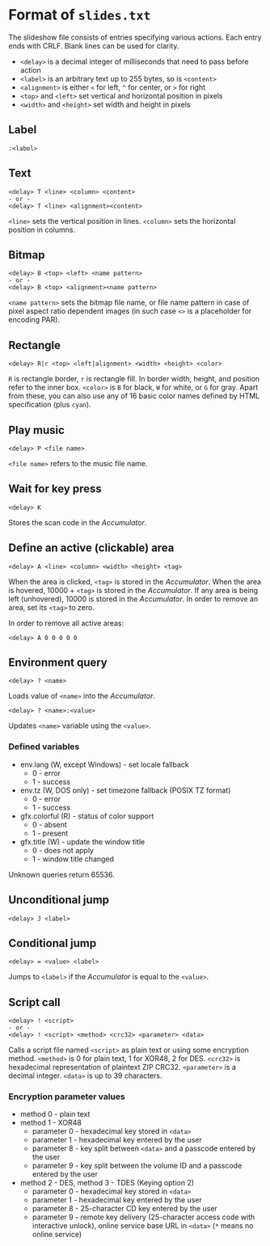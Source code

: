 # Format of `slides.txt`
The slideshow file consists of entries specifying various actions.
Each entry ends with CRLF.
Blank lines can be used for clarity.

- `<delay>` is a decimal integer of milliseconds that need to pass before action
- `<label>` is an arbitrary text up to 255 bytes, so is `<content>`
- `<alignment>` is either `<` for left, `^` for center, or `>` for right
- `<top>` and `<left>` set vertical and horizontal position in pixels
- `<width>` and `<height>` set width and height in pixels

## Label
```
:<label>
```

## Text
```
<delay> T <line> <column> <content>
- or -
<delay> T <line> <alignment><content>
```

`<line>` sets the vertical position in lines.
`<column>` sets the horizontal position in columns.

## Bitmap
```
<delay> B <top> <left> <name pattern>
- or -
<delay> B <top> <alignment><name pattern>
```

`<name pattern>` sets the bitmap file name, or file name pattern in case of pixel aspect ratio dependent images (in such case `<>` is a placeholder for encoding PAR).

## Rectangle
```
<delay> R|r <top> <left|alignment> <width> <height> <color>
```

`R` is rectangle border, `r` is rectangle fill. In border width, height, and position refer to the inner box.
`<color>` is `B` for black, `W` for white, or `G` for gray.
Apart from these, you can also use any of 16 basic color names defined by HTML specification (plus `cyan`).

## Play music
```
<delay> P <file name>
```
`<file name>` refers to the music file name.

## Wait for key press
```
<delay> K
```

Stores the scan code in the *Accumulator*.

## Define an active (clickable) area
```
<delay> A <line> <column> <width> <height> <tag>
```

When the area is clicked, `<tag>` is stored in the *Accumulator*.
When the area is hovered, 10000 + `<tag>` is stored in the *Accumulator*.
If any area is being left (unhovered), 10000 is stored in the *Accumulator*.
In order to remove an area, set its `<tag>` to zero.

In order to remove all active areas:
```
<delay> A 0 0 0 0 0
```

## Environment query
```
<delay> ? <name>
```
Loads value of `<name>` into the *Accumulator*.

```
<delay> ? <name>:<value>
```
Updates `<name>` variable using the `<value>`.

### Defined variables
* env.lang (W, except Windows) - set locale fallback
  * 0 - error
  * 1 - success
* env.tz (W, DOS only) - set timezone fallback (POSIX TZ format)
  * 0 - error
  * 1 - success
* gfx.colorful (R) - status of color support
  * 0 - absent
  * 1 - present
* gfx.title (W) - update the window title
  * 0 - does not apply
  * 1 - window title changed

Unknown queries return 65536.

## Unconditional jump
```
<delay> J <label>
```

## Conditional jump
```
<delay> = <value> <label>
```

Jumps to `<label>` if the *Accumulator* is equal to the `<value>`.

## Script call
```
<delay> ! <script>
- or -
<delay> ! <script> <method> <crc32> <parameter> <data>
```

Calls a script file named `<script>` as plain text or using some encryption method.
`<method>` is 0 for plain text, 1 for XOR48, 2 for DES.
`<crc32>` is hexadecimal representation of plaintext ZIP CRC32.
`<parameter>` is a decimal integer.
`<data>` is up to 39 characters.

### Encryption parameter values
* method 0 - plain text
* method 1 - XOR48
  * parameter 0 - hexadecimal key stored in `<data>`
  * parameter 1 - hexadecimal key entered by the user
  * parameter 8 - key split between `<data>` and a passcode entered by the user
  * parameter 9 - key split between the volume ID and a passcode entered by the user
* method 2 - DES, method 3 - TDES (Keying option 2)
  * parameter 0 - hexadecimal key stored in `<data>`
  * parameter 1 - hexadecimal key entered by the user
  * parameter 8 - 25-character CD key entered by the user
  * parameter 9 - remote key delivery (25-character access code with interactive unlock), online service base URL in `<data>` (`*` means no online service)
